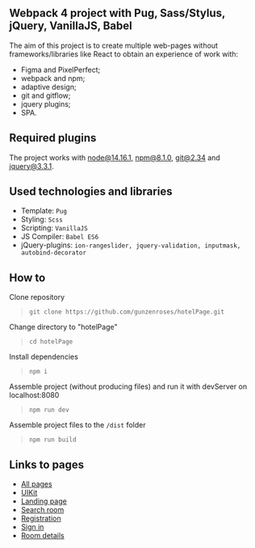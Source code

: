 ## Webpack 4 project with Pug, Sass/Stylus, jQuery, VanillaJS, Babel

The aim of this project is to create multiple web-pages without frameworks/libraries like React to obtain an experience of work with:

- Figma and PixelPerfect;
- webpack and npm;
- adaptive design;
- git and gitflow;
- jquery plugins;
- SPA.

## Required plugins

The project works with node@14.16.1, npm@8.1.0, git@2.34 and jquery@3.3.1.

## Used technologies and libraries

- Template: `Pug`
- Styling: `Scss`
- Scripting: `VanillaJS`
- JS Compiler: `Babel ES6`
- jQuery-plugins: `ion-rangeslider, jquery-validation, inputmask, autobind-decorator`

## How to

Clone repository
>`git clone https://github.com/gunzenroses/hotelPage.git`

Change directory to "hotelPage"
>`cd hotelPage`

Install dependencies
>`npm i`

Assemble project (without producing files) and run it with devServer on localhost:8080
>`npm run dev`

Assemble project files to the `/dist` folder
>`npm run build`

## Links to pages

- [All pages](https://gunzenroses.github.io/hotelPage/)
- [UIKit](https://gunzenroses.github.io/hotelPage/UIKit.html)
- [Landing page](https://gunzenroses.github.io/hotelPage/landing-page.html)
- [Search room](https://gunzenroses.github.io/hotelPage/search-room.html)
- [Registration](https://gunzenroses.github.io/hotelPage/registration.html)
- [Sign in](https://gunzenroses.github.io/hotelPage/sign-in.html)
- [Room details](https://gunzenroses.github.io/hotelPage/room-details.html)
